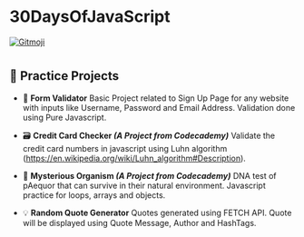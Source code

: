 # 30DaysOfJavaScript

<a href="https://gitmoji.carloscuesta.me">
  <img src="https://img.shields.io/badge/gitmoji-%20😜%20😍-FFDD67.svg?style=flat-square" alt="Gitmoji">
</a>

#

## :rocket: Practice Projects

- :memo: **Form Validator**
  Basic Project related to Sign Up Page for any website with inputs like Username, Password and Email Address. Validation done using Pure Javascript.

- :card_file_box: **Credit Card Checker _(A Project from Codecademy)_**
  Validate the credit card numbers in javascript using Luhn algorithm (https://en.wikipedia.org/wiki/Luhn_algorithm#Description).

- :monocle_face: **Mysterious Organism _(A Project from Codecademy)_**
  DNA test of pAequor that can survive in their natural environment. Javascript practice for loops, arrays and objects.

- :bulb: **Random Quote Generator** Quotes generated using FETCH API. Quote will be displayed using Quote Message, Author and HashTags.

#
